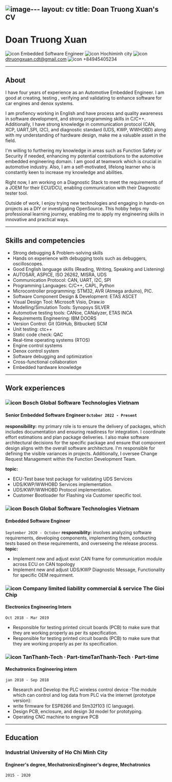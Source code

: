 ![image](https://github.com/DTrXuan/my_cv/assets/38099198/b22a7bf7-cbbd-4440-ba99-936a8b3c7444)---
  layout: cv
  title: Doan Truong Xuan's CV  
---
# Doan Truong Xuan

![icon](https://cdn-icons-png.flaticon.com/128/6009/6009939.png) Embedded Software Engineer ![icon](https://cdn-icons-png.flaticon.com/128/3425/3425073.png) Hochiminh city ![icon](https://cdn-icons-png.flaticon.com/128/5968/5968534.png) dtruongxuan.cdt@gmail.com ![icon](https://github.com/DTrXuan/my_cv/assets/38099198/2615b03b-22af-4325-8a75-535742aadc7e) +84945405234

---

## About

I have four years of experience as an Automotive Embedded Engineer. I am good at creating, testing , verifying and validating to enhance software for car engines and denox systems. 

I am profiency working in English and have process and quality awareness in software development, and strong programming skills in C/C++. Additionally, I have strong knowledge in communication protocol (CAN, XCP, UART,SPI, I2C), and diagnostic standard (UDS, KWP, WWHOBD) along with my understanding of hardware design, make me a valuable asset in the field. 

I'm willing to furthering my knowledge in areas such as Function Safety or Security if needed, enhancing my potential contributions to the automotive embedded engineering domain. I am good at teamwork which is crucial in automotive industry. Also, I am a self-motivated, lifelong learner who is constantly keen to increase my knowledge and abilities.

Right now, I am working on a Diagnostic Stack to meet the requirements of a JOEM for their ECU/DCU, enabling communication with their Diagnostic tester tool.

Outside of work, I enjoy trying new technologies and engaging in hands-on projects as a DIY or investigating OpenSource. This hobby helps my professional learning journey, enabling me to apply my engineering skills in innovative and practical ways.

---

## Skills and competencies

- Strong debugging & Problem-solving skills
- Hands on experience with debugging tools such as debuggers, oscilloscopes.
- Good English language skills (Reading, Writing, Speaking and Listening)
- AUTOSAR, ASPICE, ISO 26262, MISRA, UDS
- Communication Protocol: CAN, UART, I2C, SPI
- Programming Languages: C/C++, CAPL, Python
- Microcontroller programming: STM32, AVR (Atmega arduino), PIC.
- Software Component Design & Development: ETAS ASCET
- Visual Design Tool: Microsoft Visio, Draw.io
- Modelling/Simulation Tools: Synopsys SILVER
- Automotive testing tools: CANoe, CANalyzer, ETAS INCA
- Requirements Engineering: IBM DOORS
- Version Control: Git (GitHub, Bitbucket) SCM
- Unit testing: ctc++
- Static code check: QAC
- Real-time operating systems (RTOS)
- Engine control systems
- Denox control system
- Software debugging and optimization
- Cross-functional collaboration
- Embedded hardware knowledge

---

## Work experiences

### ![icon](https://upload.wikimedia.org/wikipedia/commons/thumb/1/16/Bosch-logo.svg/433px-Bosch-logo.svg.png) Bosch Global Software Technologies Vietnam

#### Senior Embedded Software Engineer `October 2022 - Present`
**responsibility:** my primary role is to ensure the delivery of packages, which includes documentation and ensuring readiness for integration. I coordinate effort estimations and plan package deliveries. I also make software architectural decisions for the specific package and ensure that component design aligns with the overall software architecture. I'm responsible for defining the visible variances in projects. Additionally, I oversee Change Request Management within the Function Development Team.

**topic:**
- ECU-Test base test package for validating UDS Services      
- UDS/KWP/WWHOBD Services implementation.
- UDS/KWP/WWHOBD Protocol implementation.
- Customer Bootloader for Flashing via Customer specific tool.

### ![icon](https://upload.wikimedia.org/wikipedia/commons/thumb/1/16/Bosch-logo.svg/433px-Bosch-logo.svg.png) Bosch Global Software Technologies Vietnam

#### Embedded Software Engineer 
`September 2020 - October`
**responsiblity:** involves analyzing software requirements, developing components, implementing them, conducting tests based on these requirements, and overseeing the release process.
**topic:**
- Implement new and adjust exist CAN frame for communication module across ECU on CAN topology
- Implement new and adjust UDS/KWP Diagnostic Message, Functionality for specific OEM requirment. 

### ![icon](https://theme.hstatic.net/1000292825/1000385496/14/logo.png?v=168) Company limited liability commercial & service The Gioi Chip

#### Electronics Engineering Intern 
`Oct 2018 - Mar 2019`

- Responsible for testing printed circuit boards (PCB) to make sure that they are working properly as per its specification.
- Responsible for testing printed circuit boards (PCB) to make sure that they are working properly as per its specification.

### ![icon](https://tanthanh-tech.vn/wp-content/uploads/2021/07/tech-logo-ko-nen-ngang-1.png) TanThanh-Tech · Part-timeTanThanh-Tech · Part-time

#### Mechatronics Engineering intern 
`jan 2018 - Sep 2018` 

- Research and Develop the PLC wireless control device -The module which can control and log data from PLC via the internet (prototype version):
- write firmware for ESP8266 and Stm32f103 (C language).
- Design PCB, enclosure, and design 3d model for prototyping.
- Operating CNC machine to engrave PCB

---

## Education

### Industrial University of Ho Chi Minh City

#### Engineer's degree, MechatronicsEngineer's degree, Mechatronics 
`2015 - 2020`
